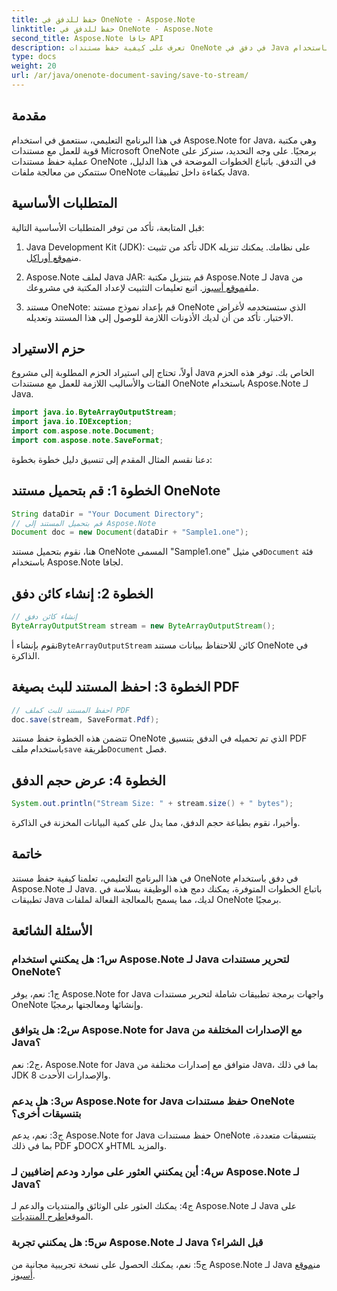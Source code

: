 ```yaml
---
title: حفظ للدفق في OneNote - Aspose.Note
linktitle: حفظ للدفق في OneNote - Aspose.Note
second_title: Aspose.Note جافا API
description: تعرف على كيفية حفظ مستندات OneNote في دفق في Java باستخدام Aspose.Note. يمكنك دمج هذه الوظيفة بسهولة في تطبيقاتك.
type: docs
weight: 20
url: /ar/java/onenote-document-saving/save-to-stream/
---
```

## مقدمة

في هذا البرنامج التعليمي، سنتعمق في استخدام Aspose.Note for Java، وهي مكتبة قوية للعمل مع مستندات Microsoft OneNote برمجيًا. على وجه التحديد، سنركز على عملية حفظ مستندات OneNote في التدفق. باتباع الخطوات الموضحة في هذا الدليل، ستتمكن من معالجة ملفات OneNote بكفاءة داخل تطبيقات Java.

## المتطلبات الأساسية

قبل المتابعة، تأكد من توفر المتطلبات الأساسية التالية:

1.  Java Development Kit (JDK): تأكد من تثبيت JDK على نظامك. يمكنك تنزيله من[موقع أوراكل](https://www.oracle.com/java/technologies/javase-jdk11-downloads.html).
   
2.  Aspose.Note لملف Java JAR: قم بتنزيل مكتبة Aspose.Note لـ Java من ملف[موقع أسبوز](https://releases.aspose.com/note/java/). اتبع تعليمات التثبيت لإعداد المكتبة في مشروعك.

3. مستند OneNote: قم بإعداد نموذج مستند OneNote الذي ستستخدمه لأغراض الاختبار. تأكد من أن لديك الأذونات اللازمة للوصول إلى هذا المستند وتعديله.

## حزم الاستيراد

أولاً، تحتاج إلى استيراد الحزم المطلوبة إلى مشروع Java الخاص بك. توفر هذه الحزم الفئات والأساليب اللازمة للعمل مع مستندات OneNote باستخدام Aspose.Note لـ Java.

```java
import java.io.ByteArrayOutputStream;
import java.io.IOException;
import com.aspose.note.Document;
import com.aspose.note.SaveFormat;
```

دعنا نقسم المثال المقدم إلى تنسيق دليل خطوة بخطوة:

## الخطوة 1: قم بتحميل مستند OneNote

```java
String dataDir = "Your Document Directory";
// قم بتحميل المستند إلى Aspose.Note
Document doc = new Document(dataDir + "Sample1.one");
```

 هنا، نقوم بتحميل مستند OneNote المسمى "Sample1.one" في مثيل`Document` فئة باستخدام Aspose.Note لجافا.

## الخطوة 2: إنشاء كائن دفق

```java
// إنشاء كائن دفق
ByteArrayOutputStream stream = new ByteArrayOutputStream();
```

 نقوم بإنشاء أ`ByteArrayOutputStream` كائن للاحتفاظ ببيانات مستند OneNote في الذاكرة.

## الخطوة 3: احفظ المستند للبث بصيغة PDF

```java
// احفظ المستند للبث كملف PDF
doc.save(stream, SaveFormat.Pdf);
```

 تتضمن هذه الخطوة حفظ مستند OneNote الذي تم تحميله في الدفق بتنسيق PDF باستخدام ملف`save` طريقة`Document` فصل.

## الخطوة 4: عرض حجم الدفق

```java
System.out.println("Stream Size: " + stream.size() + " bytes");
```

وأخيرا، نقوم بطباعة حجم الدفق، مما يدل على كمية البيانات المخزنة في الذاكرة.

## خاتمة

في هذا البرنامج التعليمي، تعلمنا كيفية حفظ مستند OneNote في دفق باستخدام Aspose.Note لـ Java. باتباع الخطوات المتوفرة، يمكنك دمج هذه الوظيفة بسلاسة في تطبيقات Java لديك، مما يسمح بالمعالجة الفعالة لملفات OneNote برمجيًا.

## الأسئلة الشائعة

### س1: هل يمكنني استخدام Aspose.Note لـ Java لتحرير مستندات OneNote؟

ج1: نعم، يوفر Aspose.Note for Java واجهات برمجة تطبيقات شاملة لتحرير مستندات OneNote وإنشائها ومعالجتها برمجيًا.

### س2: هل يتوافق Aspose.Note for Java مع الإصدارات المختلفة من Java؟

ج2: نعم، Aspose.Note for Java متوافق مع إصدارات مختلفة من Java، بما في ذلك JDK 8 والإصدارات الأحدث.

### س3: هل يدعم Aspose.Note for Java حفظ مستندات OneNote بتنسيقات أخرى؟

ج3: نعم، يدعم Aspose.Note for Java حفظ مستندات OneNote بتنسيقات متعددة، بما في ذلك PDF وDOCX وHTML والمزيد.

### س4: أين يمكنني العثور على موارد ودعم إضافيين لـ Aspose.Note لـ Java؟

ج4: يمكنك العثور على الوثائق والمنتديات والدعم لـ Aspose.Note لـ Java على الموقع[اطرح المنتديات](https://forum.aspose.com/c/note/28).

### س5: هل يمكنني تجربة Aspose.Note لـ Java قبل الشراء؟

 ج5: نعم، يمكنك الحصول على نسخة تجريبية مجانية من Aspose.Note لـ Java من[موقع أسبوز](https://releases.aspose.com/).
